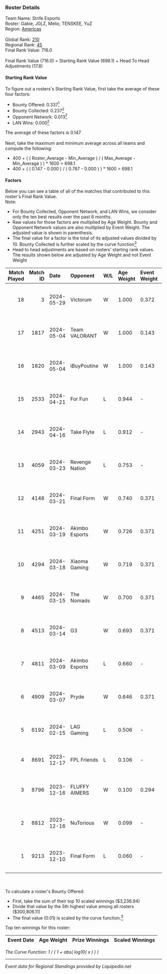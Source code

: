 ### Roster Details<br />
Team Name: Strife Esports<br />
Roster: Gabie, J0LZ, Melio, TENSKEE, YuZ<br />
Region: [Americas]( ../standings_americas.md)<br />
<br />
Global Rank: [210](../standings_global.md)<br />
Regional Rank: [45]( ../standings_americas.md)<br />
Final Rank Value:  716.0<br />
<br />
Final Rank Value (716.0) = Starting Rank Value (698.1) + Head To Head Adjustments (17.8)<br />

#### Starting Rank Value<br />
To figure out a rosters's Starting Rank Value, first take the average of these four factors:<br />
- Bounty Offered: 0.337[<sup>1</sup>](#table2)
- Bounty Collected: 0.237[<sup>2</sup>](#table1)
- Opponent Network: 0.013[<sup>2</sup>](#table1)
- LAN Wins: 0.000[<sup>2</sup>](#table1)

The average of these factors is 0.147<br />
<br />
Next, take the maximum and minimum average across all teams and compute the following:<br />
- 400 + ( ( Roster_Average - Min_Average ) / ( Max_Average - Min_Average ) ) * 1600 = 698.1
- 400 + ( ( 0.147 - 0.000 ) / ( 0.787 - 0.000 ) ) * 1600 = 698.1


#### Factors<br />
Below you can see a table of all of the matches that contributed to this roster's Final Rank Value.<br />
Note:<br />

- For Bounty Collected, Opponent Network, and LAN Wins, we consider only the ten best results over the past 6 months.
- Raw values for those factors are multiplied by Age Weight. Bounty and Opponent Network values are also multiplied by Event Weight. The adjusted value is shown in parenthesis.
- The final value for a factor is the total of its adjusted values divided by 10. Bounty Collected is further scaled by the curve function[<sup>3</sup>](#curveFunction)
- Head to head adjustments are based on rosters' starting rank values. The results shown below are adjusted by Age Weight and not Event Weight
<span id="table1"></span><br />


| Match Played | Match ID | Date       | Opponent       | W/L | Age Weight | Event Weight | Bounty Collected | Opponent Network | LAN Wins  | H2H Adj. | Roster                                 |
| -: | -: | :- | :- | :- | :- | :- | :- | :- | :- | -: | :- |
|           18 |        3 | 2024-05-29 | Victorum       | W   | 1.000      | 0.372        | 0.000 (0.000)    | 0.000 (0.000)    | 0 (0.000) |     4.55 | Gabie, J0LZ, Melio, TENSKEE, YuZ       |
|           17 |     1817 | 2024-05-04 | Team VALORANT  | W   | 1.000      | 0.143        | 0.000 (0.000)    | 0.028 (0.004)    | 0 (0.000) |     4.71 | Gabie, J0LZ, Melio, TENSKEE, YuZ       |
|           16 |     1820 | 2024-05-04 | iBuyPoutine    | W   | 1.000      | 0.143        | 0.000 (0.000)    | 0.028 (0.004)    | 0 (0.000) |     5.15 | Gabie, J0LZ, Melio, TENSKEE, YuZ       |
|           15 |     2533 | 2024-04-21 | For Fun        | L   | 0.944      | -            | -                | -                | -         |   -12.57 | Gabie, J0LZ, Melio, TENSKEE, YuZ       |
|           14 |     2943 | 2024-04-16 | Take Flyte     | L   | 0.912      | -            | -                | -                | -         |   -11.96 | Gabie, J0LZ, Melio, TENSKEE, YuZ       |
|           13 |     4059 | 2024-03-23 | Revenge Nation | L   | 0.753      | -            | -                | -                | -         |   -11.64 | Gabie, J0LZ, Melio, TENSKEE, YuZ       |
|           12 |     4148 | 2024-03-21 | Final Form     | W   | 0.740      | 0.371        | 0.008 (0.002)    | 0.074 (0.020)    | 0 (0.000) |    10.32 | Gabie, J0LZ, Melio, TENSKEE, YuZ       |
|           11 |     4251 | 2024-03-19 | Akimbo Esports | W   | 0.726      | 0.371        | 0.008 (0.002)    | 0.155 (0.042)    | 0 (0.000) |    13.00 | Gabie, J0LZ, Melio, TENSKEE, YuZ       |
|           10 |     4294 | 2024-03-18 | Xiaoma Gaming  | W   | 0.719      | 0.371        | 0.005 (0.001)    | 0.082 (0.022)    | 0 (0.000) |    12.43 | Gabie, J0LZ, Melio, TENSKEE, YuZ       |
|            9 |     4465 | 2024-03-15 | The Nomads     | W   | 0.700      | 0.371        | 0.002 (0.000)    | 0.056 (0.014)    | 0 (0.000) |     6.74 | Gabie, J0LZ, Melio, TENSKEE, YuZ       |
|            8 |     4513 | 2024-03-14 | G3             | W   | 0.693      | 0.371        | 0.000 (0.000)    | 0.037 (0.009)    | 0 (0.000) |     5.35 | Gabie, J0LZ, Melio, TENSKEE, YuZ       |
|            7 |     4811 | 2024-03-09 | Akimbo Esports | L   | 0.660      | -            | -                | -                | -         |    -8.45 | Gabie, J0LZ, Melio, TENSKEE, YuZ       |
|            6 |     4909 | 2024-03-07 | Pryde          | W   | 0.646      | 0.371        | 0.000 (0.000)    | 0.043 (0.010)    | 0 (0.000) |     4.81 | Gabie, J0LZ, Melio, TENSKEE, YuZ       |
|            5 |     6192 | 2024-02-15 | LAG Gaming     | L   | 0.506      | -            | -                | -                | -         |    -3.36 | FAME, J0LZ, Melio, TENSKEE, YuZ        |
|            4 |     8691 | 2023-12-17 | FPL Friends    | L   | 0.106      | -            | -                | -                | -         |    -1.97 | CLASIA, Pol0, PwnAlone, silas, steel   |
|            3 |     8796 | 2023-12-16 | FLUFFY AIMERS  | W   | 0.100      | 0.294        | 0.001 (0.000)    | 0.026 (0.001)    | 0 (0.000) |     1.22 | FAME, Gabie, J0LZ, Melio, TENSKEE      |
|            2 |     8812 | 2023-12-16 | NuTorious      | W   | 0.099      | -            | -                | -                | -         |     0.50 | looke, Sham, stuffing, Toasty, Tyler69 |
|            1 |     9213 | 2023-12-10 | Final Form     | L   | 0.060      | -            | -                | -                | -         |    -1.00 | cypress, mcniff, raw1, Slash, slump    |

<br />
<span id="table2"></span><br />
To calculate a roster's Bounty Offered:<br />

- First, take the sum of their top 10 scaled winnings ($3,236.94)
- Divide that value by the 5th highest value among all rosters ($300,806.11)
- The final value (0.01) is scaled by the curve function.[<sup>3</sup>](#curveFunction)

Top ten winnings for this roster:<br />

| Event Date | Age Weight | Prize Winnings | Scaled Winnings |
| :- | -: | :- | :- |


<span id="curveFunction"></span>_The Curve Function: 1 / ( 1 + abs( log10( x ) ) )_<br />

---
_Event data for Regional Standings provided by Liquipedia.net_<br />
